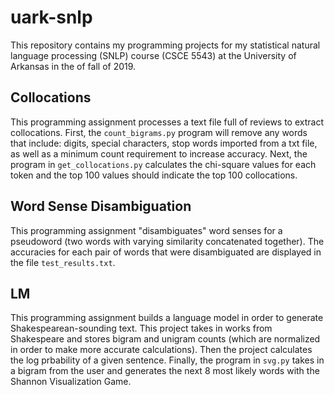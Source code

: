 # uark-snlp
This repository contains my programming projects for my statistical natural language processing (SNLP) course (CSCE 5543) at the University of Arkansas in the of fall of 2019.

## Collocations
This programming assignment processes a text file full of reviews to extract collocations. First, the `count_bigrams.py` program will remove any words that include: digits, special characters, stop words imported from a txt file, as well as a minimum count requirement to increase accuracy. Next, the program in `get_collocations.py` calculates the chi-square values for each token and the top 100 values should indicate the top 100 collocations.

## Word Sense Disambiguation
This programming assignment "disambiguates" word senses for a pseudoword (two words with varying similarity concatenated together). The accuracies for each pair of words that were disambiguated are displayed in the file `test_results.txt`.

## LM
This programming assignment builds a language model in order to generate Shakespearean-sounding text. This project takes in works from Shakespeare and stores bigram and unigram counts (which are normalized in order to make more accurate calculations). Then the project calculates the log prbability of a given sentence. Finally, the program in `svg.py` takes in a bigram from the user and generates the next 8 most likely words with the Shannon Visualization Game.
